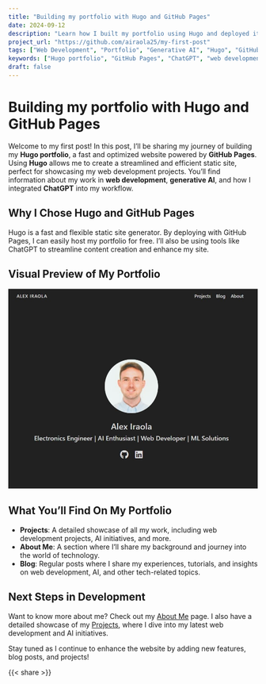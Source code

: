 ```yaml
---
title: "Building my portfolio with Hugo and GitHub Pages"
date: 2024-09-12
description: "Learn how I built my portfolio using Hugo and deployed it with GitHub Pages, with the assistance of ChatGPT."
project_url: "https://github.com/airaola25/my-first-post"
tags: ["Web Development", "Portfolio", "Generative AI", "Hugo", "GitHub Pages", "ChatGPT"]
keywords: ["Hugo portfolio", "GitHub Pages", "ChatGPT", "web development portfolio"]
draft: false
---
```


# Building my portfolio with Hugo and GitHub Pages

Welcome to my first post! In this post, I’ll be sharing my journey of building my **Hugo portfolio**, a fast and optimized website powered by **GitHub Pages**. Using **Hugo** allows me to create a streamlined and efficient static site, perfect for showcasing my web development projects. You’ll find information about my work in **web development**, **generative AI**, and how I integrated **ChatGPT** into my workflow.

## Why I Chose Hugo and GitHub Pages

Hugo is a fast and flexible static site generator. By deploying with GitHub Pages, I can easily host my portfolio for free. I’ll also be using tools like ChatGPT to streamline content creation and enhance my site.

## Visual Preview of My Portfolio

<img src="/images/posts/portfolio-demo.JPG" alt="A screenshot of my Hugo portfolio, deployed on GitHub Pages" title="A screenshot of my Hugo portfolio, deployed on GitHub Pages" loading="lazy">

## What You’ll Find On My Portfolio

- **Projects**: A detailed showcase of all my work, including web development projects, AI initiatives, and more.
- **About Me**: A section where I’ll share my background and journey into the world of technology.
- **Blog**: Regular posts where I share my experiences, tutorials, and insights on web development, AI, and other tech-related topics.

## Next Steps in Development

Want to know more about me? Check out my [About Me](/about/) page. I also have a detailed showcase of my [Projects](/projects/), where I dive into my latest web development and AI initiatives.

Stay tuned as I continue to enhance the website by adding new features, blog posts, and projects!

{{< share >}}

